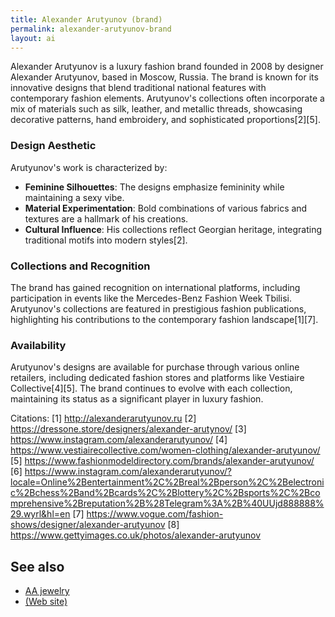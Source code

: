 ```yaml
---
title: Alexander Arutyunov (brand)
permalink: alexander-arutyunov-brand
layout: ai
---
```


Alexander Arutyunov is a luxury fashion brand founded in 2008 by designer Alexander Arutyunov, based in Moscow, Russia. The brand is known for its innovative designs that blend traditional national features with contemporary fashion elements. Arutyunov's collections often incorporate a mix of materials such as silk, leather, and metallic threads, showcasing decorative patterns, hand embroidery, and sophisticated proportions[2][5].

### Design Aesthetic
Arutyunov's work is characterized by:
- **Feminine Silhouettes**: The designs emphasize femininity while maintaining a sexy vibe.
- **Material Experimentation**: Bold combinations of various fabrics and textures are a hallmark of his creations.
- **Cultural Influence**: His collections reflect Georgian heritage, integrating traditional motifs into modern styles[2].

### Collections and Recognition
The brand has gained recognition on international platforms, including participation in events like the Mercedes-Benz Fashion Week Tbilisi. Arutyunov's collections are featured in prestigious fashion publications, highlighting his contributions to the contemporary fashion landscape[1][7].

### Availability
Arutyunov's designs are available for purchase through various online retailers, including dedicated fashion stores and platforms like Vestiaire Collective[4][5]. The brand continues to evolve with each collection, maintaining its status as a significant player in luxury fashion.

Citations:
[1] http://alexanderarutyunov.ru
[2] https://dressone.store/designers/alexander-arutynov/
[3] https://www.instagram.com/alexanderarutyunov/
[4] https://www.vestiairecollective.com/women-clothing/alexander-arutyunov/
[5] https://www.fashionmodeldirectory.com/brands/alexander-arutyunov/
[6] https://www.instagram.com/alexanderarutyunov/?locale=Online%2Bentertainment%2C%2Breal%2Bperson%2C%2Belectronic%2Bchess%2Band%2Bcards%2C%2Blottery%2C%2Bsports%2C%2Bcomprehensive%2Breputation%2B%28Telegram%3A%2B%40UUjd888888%29.wyrl&hl=en
[7] https://www.vogue.com/fashion-shows/designer/alexander-arutyunov
[8] https://www.gettyimages.co.uk/photos/alexander-arutyunov

## See also

+ [AA jewelry](alexander-arutyunov-jewelry)
+ [(Web site)](http://alexanderarutyunov.ru/en/history)
